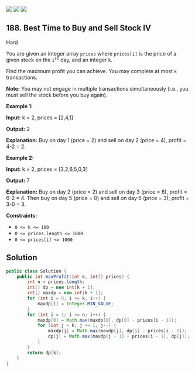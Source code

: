 [![](https://img.shields.io/github/stars/javadev/LeetCode-in-Java?label=Stars&style=flat-square)](https://github.com/javadev/LeetCode-in-Java)
[![](https://img.shields.io/github/forks/javadev/LeetCode-in-Java?label=Fork%20me%20on%20GitHub%20&style=flat-square)](https://github.com/javadev/LeetCode-in-Java/fork)
[![](https://img.shields.io/badge/-LeetCode%20in%20Kotlin-blue?style=flat-square)](https://github.com/javadev/LeetCode-in-Kotlin)

## 188\. Best Time to Buy and Sell Stock IV

Hard

You are given an integer array `prices` where `prices[i]` is the price of a given stock on the <code>i<sup>th</sup></code> day, and an integer `k`.

Find the maximum profit you can achieve. You may complete at most `k` transactions.

**Note:** You may not engage in multiple transactions simultaneously (i.e., you must sell the stock before you buy again).

**Example 1:**

**Input:** k = 2, prices = [2,4,1]

**Output:** 2

**Explanation:** Buy on day 1 (price = 2) and sell on day 2 (price = 4), profit = 4-2 = 2. 

**Example 2:**

**Input:** k = 2, prices = [3,2,6,5,0,3]

**Output:** 7

**Explanation:** Buy on day 2 (price = 2) and sell on day 3 (price = 6), profit = 6-2 = 4. Then buy on day 5 (price = 0) and sell on day 6 (price = 3), profit = 3-0 = 3. 

**Constraints:**

*   `0 <= k <= 100`
*   `0 <= prices.length <= 1000`
*   `0 <= prices[i] <= 1000`

## Solution

```java
public class Solution {
    public int maxProfit(int k, int[] prices) {
        int n = prices.length;
        int[] dp = new int[k + 1];
        int[] maxdp = new int[k + 1];
        for (int i = 0; i <= k; i++) {
            maxdp[i] = Integer.MIN_VALUE;
        }
        for (int i = 1; i <= n; i++) {
            maxdp[0] = Math.max(maxdp[0], dp[0] - prices[i - 1]);
            for (int j = k; j >= 1; j--) {
                maxdp[j] = Math.max(maxdp[j], dp[j] - prices[i - 1]);
                dp[j] = Math.max(maxdp[j - 1] + prices[i - 1], dp[j]);
            }
        }
        return dp[k];
    }
}
```
